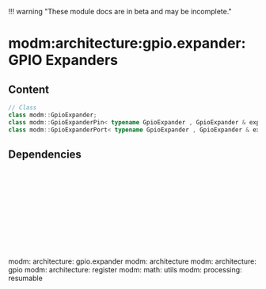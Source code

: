 !!! warning "These module docs are in beta and may be incomplete."

# modm:architecture:gpio.expander: GPIO Expanders



## Content

```cpp
// Class
class modm::GpioExpander;
class modm::GpioExpanderPin< typename GpioExpander , GpioExpander & expander, typename GpioExpander::Pin pin >;
class modm::GpioExpanderPort< typename GpioExpander , GpioExpander & expander, typename GpioExpander::Pin StartPin, uint8_t Width, GpioPort::DataOrder DataOrder=GpioPort::DataOrder::Normal >;
```
## Dependencies

<?xml version="1.0" encoding="UTF-8" standalone="no"?>
<!DOCTYPE svg PUBLIC "-//W3C//DTD SVG 1.1//EN"
 "http://www.w3.org/Graphics/SVG/1.1/DTD/svg11.dtd">
<!-- Generated by graphviz version 2.40.1 (20161225.0304)
 -->
<!-- Title: modm:architecture:gpio.expander Pages: 1 -->
<svg width="462pt" height="150pt"
 viewBox="0.00 0.00 462.00 150.00" xmlns="http://www.w3.org/2000/svg" xmlns:xlink="http://www.w3.org/1999/xlink">
<g id="graph0" class="graph" transform="scale(1 1) rotate(0) translate(4 146)">
<title>modm:architecture:gpio.expander</title>
<polygon fill="#ffffff" stroke="transparent" points="-4,4 -4,-146 458,-146 458,4 -4,4"/>
<!-- modm_architecture_gpio_expander -->
<g id="node1" class="node">
<title>modm_architecture_gpio_expander</title>
<polygon fill="#d3d3d3" stroke="#000000" stroke-width="2" points="289,-53 195,-53 195,0 289,0 289,-53"/>
<text text-anchor="middle" x="242" y="-37.8" font-family="Times,serif" font-size="14.00" fill="#000000">modm:</text>
<text text-anchor="middle" x="242" y="-22.8" font-family="Times,serif" font-size="14.00" fill="#000000">architecture:</text>
<text text-anchor="middle" x="242" y="-7.8" font-family="Times,serif" font-size="14.00" fill="#000000">gpio.expander</text>
</g>
<!-- modm_architecture -->
<g id="node2" class="node">
<title>modm_architecture</title>
<g id="a_node2"><a xlink:href="../modm-architecture" xlink:title="modm:&#10;architecture">
<polygon fill="#d3d3d3" stroke="#000000" points="80,-134.5 0,-134.5 0,-96.5 80,-96.5 80,-134.5"/>
<text text-anchor="middle" x="40" y="-119.3" font-family="Times,serif" font-size="14.00" fill="#000000">modm:</text>
<text text-anchor="middle" x="40" y="-104.3" font-family="Times,serif" font-size="14.00" fill="#000000">architecture</text>
</a>
</g>
</g>
<!-- modm_architecture_gpio_expander&#45;&gt;modm_architecture -->
<g id="edge1" class="edge">
<title>modm_architecture_gpio_expander&#45;&gt;modm_architecture</title>
<path fill="none" stroke="#000000" d="M194.8976,-44.2213C164.3489,-56.0853 123.8872,-72.4996 89,-89 87.011,-89.9407 84.9886,-90.9235 82.9543,-91.9335"/>
<polygon fill="#000000" stroke="#000000" points="81.3431,-88.8263 74.0269,-96.4894 84.525,-95.0613 81.3431,-88.8263"/>
</g>
<!-- modm_architecture_gpio -->
<g id="node3" class="node">
<title>modm_architecture_gpio</title>
<g id="a_node3"><a xlink:href="../modm-architecture-gpio" xlink:title="modm:&#10;architecture:&#10;gpio">
<polygon fill="#d3d3d3" stroke="#000000" points="182,-142 98,-142 98,-89 182,-89 182,-142"/>
<text text-anchor="middle" x="140" y="-126.8" font-family="Times,serif" font-size="14.00" fill="#000000">modm:</text>
<text text-anchor="middle" x="140" y="-111.8" font-family="Times,serif" font-size="14.00" fill="#000000">architecture:</text>
<text text-anchor="middle" x="140" y="-96.8" font-family="Times,serif" font-size="14.00" fill="#000000">gpio</text>
</a>
</g>
</g>
<!-- modm_architecture_gpio_expander&#45;&gt;modm_architecture_gpio -->
<g id="edge2" class="edge">
<title>modm_architecture_gpio_expander&#45;&gt;modm_architecture_gpio</title>
<path fill="none" stroke="#000000" d="M211.3966,-53.2029C201.0082,-62.2673 189.268,-72.5112 178.3528,-82.0353"/>
<polygon fill="#000000" stroke="#000000" points="175.8156,-79.6041 170.5818,-88.8159 180.4178,-84.8785 175.8156,-79.6041"/>
</g>
<!-- modm_architecture_register -->
<g id="node4" class="node">
<title>modm_architecture_register</title>
<g id="a_node4"><a xlink:href="../modm-architecture-register" xlink:title="modm:&#10;architecture:&#10;register">
<polygon fill="#d3d3d3" stroke="#000000" points="284,-142 200,-142 200,-89 284,-89 284,-142"/>
<text text-anchor="middle" x="242" y="-126.8" font-family="Times,serif" font-size="14.00" fill="#000000">modm:</text>
<text text-anchor="middle" x="242" y="-111.8" font-family="Times,serif" font-size="14.00" fill="#000000">architecture:</text>
<text text-anchor="middle" x="242" y="-96.8" font-family="Times,serif" font-size="14.00" fill="#000000">register</text>
</a>
</g>
</g>
<!-- modm_architecture_gpio_expander&#45;&gt;modm_architecture_register -->
<g id="edge3" class="edge">
<title>modm_architecture_gpio_expander&#45;&gt;modm_architecture_register</title>
<path fill="none" stroke="#000000" d="M242,-53.2029C242,-61.2113 242,-70.1403 242,-78.6802"/>
<polygon fill="#000000" stroke="#000000" points="238.5001,-78.8159 242,-88.8159 245.5001,-78.8159 238.5001,-78.8159"/>
</g>
<!-- modm_math_utils -->
<g id="node5" class="node">
<title>modm_math_utils</title>
<g id="a_node5"><a xlink:href="../modm-math-utils" xlink:title="modm:&#10;math:&#10;utils">
<polygon fill="#d3d3d3" stroke="#000000" points="358,-142 302,-142 302,-89 358,-89 358,-142"/>
<text text-anchor="middle" x="330" y="-126.8" font-family="Times,serif" font-size="14.00" fill="#000000">modm:</text>
<text text-anchor="middle" x="330" y="-111.8" font-family="Times,serif" font-size="14.00" fill="#000000">math:</text>
<text text-anchor="middle" x="330" y="-96.8" font-family="Times,serif" font-size="14.00" fill="#000000">utils</text>
</a>
</g>
</g>
<!-- modm_architecture_gpio_expander&#45;&gt;modm_math_utils -->
<g id="edge4" class="edge">
<title>modm_architecture_gpio_expander&#45;&gt;modm_math_utils</title>
<path fill="none" stroke="#000000" d="M268.4029,-53.2029C277.1914,-62.0913 287.1013,-72.1138 296.3619,-81.4797"/>
<polygon fill="#000000" stroke="#000000" points="294.0959,-84.1658 303.6157,-88.8159 299.0735,-79.2441 294.0959,-84.1658"/>
</g>
<!-- modm_processing_resumable -->
<g id="node6" class="node">
<title>modm_processing_resumable</title>
<g id="a_node6"><a xlink:href="../modm-processing-resumable" xlink:title="modm:&#10;processing:&#10;resumable">
<polygon fill="#d3d3d3" stroke="#000000" points="454,-142 376,-142 376,-89 454,-89 454,-142"/>
<text text-anchor="middle" x="415" y="-126.8" font-family="Times,serif" font-size="14.00" fill="#000000">modm:</text>
<text text-anchor="middle" x="415" y="-111.8" font-family="Times,serif" font-size="14.00" fill="#000000">processing:</text>
<text text-anchor="middle" x="415" y="-96.8" font-family="Times,serif" font-size="14.00" fill="#000000">resumable</text>
</a>
</g>
</g>
<!-- modm_architecture_gpio_expander&#45;&gt;modm_processing_resumable -->
<g id="edge5" class="edge">
<title>modm_architecture_gpio_expander&#45;&gt;modm_processing_resumable</title>
<path fill="none" stroke="#000000" d="M289.1239,-49.4963C310.5247,-60.0702 336.3106,-72.9901 366.6575,-88.8823"/>
<polygon fill="#000000" stroke="#000000" points="365.2977,-92.1215 375.7779,-93.676 368.5546,-85.9253 365.2977,-92.1215"/>
</g>
</g>
</svg>

